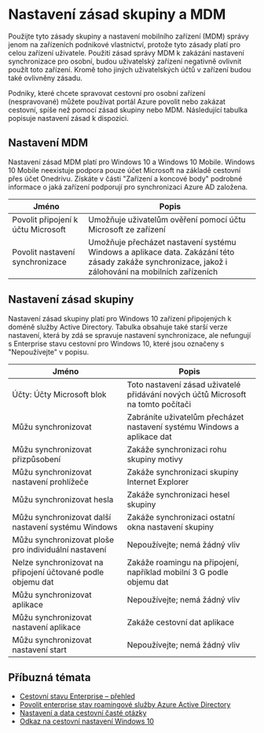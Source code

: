 <properties
    pageTitle="Nastavení zásad a MDM skupiny | Microsoft Azure"
    description="Informace o zásad skupiny a mobilní zařízení nastavení správy (MDM), použité na podnikové vlastní zařízeních. Tyto zásady zaevidují do celého zařízení uživatele."
    services="active-directory"
    keywords="Co jsou zásady skupiny a nastavení MDM pro cestovní stavu Enterprise, cestovní stavu Enterprise cloudu windows"
    documentationCenter=""
    authors="femila"
    manager="swadhwa"
    editor="curtand"/>

<tags
    ms.service="active-directory"  
    ms.workload="identity"
    ms.tgt_pltfrm="na"
    ms.devlang="na"
    ms.topic="article"
    ms.date="09/27/2016"
    ms.author="femila"/>

# <a name="group-policy-and-mdm-settings"></a>Nastavení zásad skupiny a MDM

Použijte tyto zásady skupiny a nastavení mobilního zařízení (MDM) správy jenom na zařízeních podnikové vlastnictví, protože tyto zásady platí pro celou zařízení uživatele. Použití zásad správy MDM k zakázání nastavení synchronizace pro osobní, budou uživatelský zařízení negativně ovlivnit použít toto zařízení. Kromě toho jiných uživatelských účtů v zařízení budou také ovlivněny zásadu.

Podniky, které chcete spravovat cestovní pro osobní zařízení (nespravované) můžete používat portál Azure povolit nebo zakázat cestovní, spíše než pomocí zásad skupiny nebo MDM.
Následující tabulka popisuje nastavení zásad k dispozici.

## <a name="mdm-settings"></a>Nastavení MDM
Nastavení zásad MDM platí pro Windows 10 a Windows 10 Mobile.  Windows 10 Mobile neexistuje podpora pouze účet Microsoft na základě cestovní přes účet Onedrivu.  Získáte v části "Zařízení a koncové body" podrobné informace o jaká zařízení podporují pro synchronizaci Azure AD založena.

| Jméno                               | Popis                                                          |
|------------------------------------|----------------------------------------------------------------------|
| Povolit připojení k účtu Microsoft | Umožňuje uživatelům ověření pomocí účtu Microsoft ze zařízení |
| Povolit nastavení synchronizace             | Umožňuje přecházet nastavení systému Windows a aplikace data. Zakázání této zásady zakáže synchronizace, jakož i zálohování na mobilních zařízeních                  |

## <a name="group-policy-settings"></a>Nastavení zásad skupiny
Nastavení zásad skupiny platí pro Windows 10 zařízení připojených k doméně služby Active Directory. Tabulka obsahuje také starší verze nastavení, která by zdá se spravuje nastavení synchronizace, ale nefungují s Enterprise stavu cestovní pro Windows 10, které jsou označeny s "Nepoužívejte" v popisu.

| Jméno                                | Popis |
|-------------------------------------|-------------|
| Účty: Účty Microsoft blok  |Toto nastavení zásad uživatelé přidávání nových účtů Microsoft na tomto počítači|
| Můžu synchronizovat                         |Zabráníte uživatelům přecházet nastavení systému Windows a aplikace dat|
| Můžu synchronizovat přizpůsobení             |Zakáže synchronizaci rohu skupiny motivy|
| Můžu synchronizovat nastavení prohlížeče        |Zakáže synchronizaci skupiny Internet Explorer|
| Můžu synchronizovat hesla               |Zakáže synchronizaci hesel skupiny|
| Můžu synchronizovat další nastavení systému Windows  |Zakáže synchronizaci ostatní okna nastavení skupiny|
| Můžu synchronizovat ploše pro individuální nastavení |Nepoužívejte; nemá žádný vliv|
| Nelze synchronizovat na připojení účtované podle objemu dat  |Zakáže roamingu na připojení, například mobilní 3 G podle objemu dat|
| Můžu synchronizovat aplikace                    |Nepoužívejte; nemá žádný vliv|
|Můžu synchronizovat nastavení aplikace             |Zakáže cestovní dat aplikace|
|Můžu synchronizovat nastavení start           |Nepoužívejte; nemá žádný vliv|


## <a name="related-topics"></a>Příbuzná témata
- [Cestovní stavu Enterprise – přehled](active-directory-windows-enterprise-state-roaming-overview.md)
- [Povolit enterprise stav roamingové služby Azure Active Directory](active-directory-windows-enterprise-state-roaming-enable.md)
- [Nastavení a data cestovní časté otázky](active-directory-windows-enterprise-state-roaming-faqs.md)
- [Odkaz na cestovní nastavení Windows 10](active-directory-windows-enterprise-state-roaming-windows-settings-reference.md)
